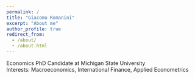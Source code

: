 ```yaml
---
permalink: /
title: "Giacomo Romanini"
excerpt: "About me"
author_profile: true
redirect_from: 
  - /about/
  - /about.html
---
```


Economics PhD Candidate at Michigan State University <br />
Interests: Macroeconomics, International Finance, Applied Econometrics


